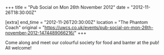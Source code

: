 +++
title = "Pub Social on Mon 26th November 2012"
date = "2012-11-26T18:30:00Z"

[extra]
end_time = "2012-11-26T20:30:00Z"
location = "The Phantom Coach"
original = "https://uwcs.co.uk/events/pub-social-on-mon-26th-november-2012-1474489066216/"
+++

Come along and meet our colourful society for food and banter at the pub\! All welcome\!

